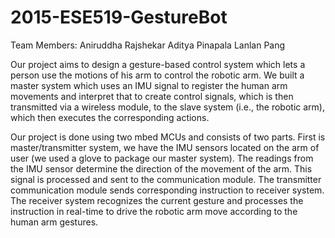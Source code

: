 # 2015-ESE519-GestureBot

Team Members:
Aniruddha Rajshekar
Aditya Pinapala
Lanlan Pang

Our project aims to design a gesture-based control system which lets a person use the motions of his arm to control the robotic arm. We built a master system 
which uses an IMU signal to register the human arm movements and interpret that to create control signals, which is then transmitted via a wireless module, 
to the slave system (i.e., the robotic arm), which then executes the corresponding actions.


Our project is done using two mbed MCUs and consists of two parts. First is master/transmitter system, we have the IMU sensors located on the arm of user 
(we used a glove to package our master system). The readings from the IMU sensor determine the direction of the movement of the arm. This signal is processed 
and sent to the communication module. The transmitter communication module sends corresponding instruction to receiver system. The receiver system recognizes 
the current gesture and processes the instruction in real-time to drive the robotic arm move according to the human arm gestures.

